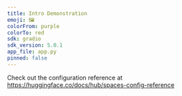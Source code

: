 ```yaml
---
title: Intro Demonstration
emoji: 🖼
colorFrom: purple
colorTo: red
sdk: gradio
sdk_version: 5.0.1
app_file: app.py
pinned: false
---
```


Check out the configuration reference at https://huggingface.co/docs/hub/spaces-config-reference